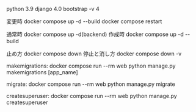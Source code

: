 python 3.9
django 4.0
bootstrap -v 4

変更時
docker compose up -d --build
docker compose restart

通常時
docker compose up -d(backend)
作成時
docker compose up -d --build

止め方
docker compose down
停止と消し方
docker compose down -v

makemigrations:
  docker compose run --rm web python manage.py makemigrations [app_name]

migrate:
  docker compose run --rm web python manage.py migrate

createsuperuser:
  docker compose run --rm web python manage.py createsuperuser

